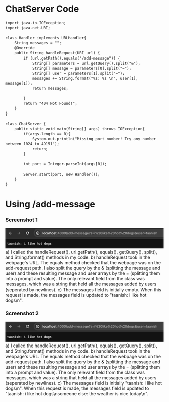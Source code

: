 # ChatServer Code
```
import java.io.IOException;
import java.net.URI;

class Handler implements URLHandler{
    String messages = "";
    @Override
    public String handleRequest(URI url) {
        if (url.getPath().equals("/add-message")) {
            String[] parameters = url.getQuery().split("&");
            String[] message = parameters[0].split("=");
            String[] user = parameters[1].split("=");
            messages += String.format("%s: %s \n", user[1], message[1]);
            return messages;
            
        }
        return "404 Not Found!";
    }
}

class ChatServer {
    public static void main(String[] args) throws IOException{
        if(args.length == 0){
            System.out.println("Missing port number! Try any number between 1024 to 49151");
            return;
        }

        int port = Integer.parseInt(args[0]);

        Server.start(port, new Handler());
    }
}
```

# Using /add-message
### Screenshot 1
![First screenshot of /add-message](/w3-lr-1.png)
a) I called the handleRequest(), url.getPath(), equals(), getQuery(), split(), and String.format() methods in my code.
b) handleRequest took in the webpage's URL. The equals method checked that the webpage was on the add-request path. I also split the query by the & (splitting the message and user) and these resulting message and user arrays by the = (splitting them into a prompt and value). The only relevant field from the class was messages, which was a string that held all the messages added by users (seperated by newlines).
c) The messages field is initially empty. When this request is made, the messages field is updated to "taanish: i like hot dogs\n".

### Screenshot 2
![First screenshot of /add-message](/w3-lr-1.png)
a) I called the handleRequest(), url.getPath(), equals(), getQuery(), split(), and String.format() methods in my code.
b) handleRequest took in the webpage's URL. The equals method checked that the webpage was on the add-request path. I also split the query by the & (splitting the message and user) and these resulting message and user arrays by the = (splitting them into a prompt and value). The only relevant field from the class was messages, which was a string that held all the messages added by users (seperated by newlines).
c) The messages field is initially "taanish: i like hot dogs\n". When this request is made, the messages field is updated to "taanish: i like hot dogs\nsomeone else: the weather is nice today\n".


